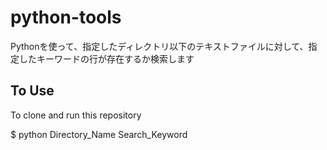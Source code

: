 # python-tools

Pythonを使って、指定したディレクトリ以下のテキストファイルに対して、指定したキーワードの行が存在するか検索します


## To Use

To clone and run this repository

$ python Directory_Name Search_Keyword
